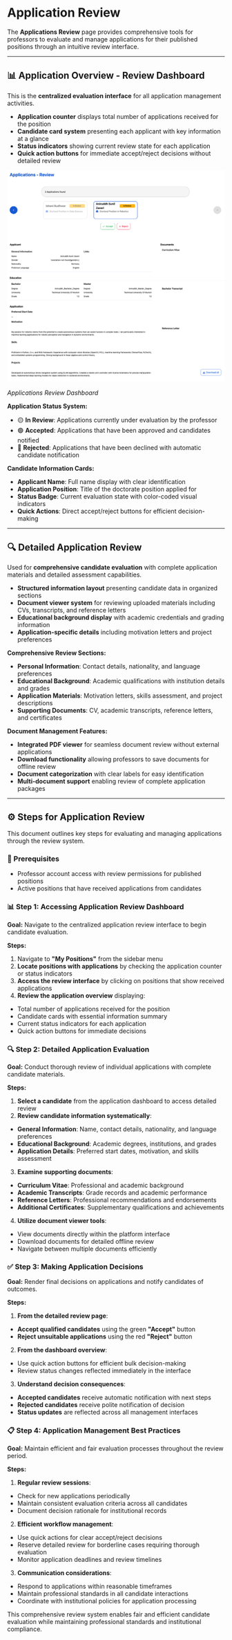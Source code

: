 # Application Review

The **Applications Review** page provides comprehensive tools for professors to evaluate and manage applications for their published positions through an intuitive review interface.

---

## 📊 Application Overview - Review Dashboard

This is the **centralized evaluation interface** for all application management activities.

- **Application counter** displays total number of applications received for the position
- **Candidate card system** presenting each applicant with key information at a glance
- **Status indicators** showing current review state for each application
- **Quick action buttons** for immediate accept/reject decisions without detailed review

![Applications Review Dashboard](images/application-review-1.png)
![Applications Review Dashboard](images/application-review-2.png)
<div style={{textAlign:'center'}}>
  <em>Applications Review Dashboard</em>
</div>

**Application Status System:**
- 🟡 **In Review**: Applications currently under evaluation by the professor
- 🟢 **Accepted**: Applications that have been approved and candidates notified
- 🔴 **Rejected**: Applications that have been declined with automatic candidate notification

**Candidate Information Cards:**
- **Applicant Name**: Full name display with clear identification
- **Application Position**: Title of the doctorate position applied for
- **Status Badge**: Current evaluation state with color-coded visual indicators
- **Quick Actions**: Direct accept/reject buttons for efficient decision-making

---

## 🔍 Detailed Application Review

Used for **comprehensive candidate evaluation** with complete application materials and detailed assessment capabilities.

- **Structured information layout** presenting candidate data in organized sections
- **Document viewer system** for reviewing uploaded materials including CVs, transcripts, and reference letters
- **Educational background display** with academic credentials and grading information
- **Application-specific details** including motivation letters and project preferences

**Comprehensive Review Sections:**
- **Personal Information**: Contact details, nationality, and language preferences
- **Educational Background**: Academic qualifications with institution details and grades
- **Application Materials**: Motivation letters, skills assessment, and project descriptions
- **Supporting Documents**: CV, academic transcripts, reference letters, and certificates

**Document Management Features:**
- **Integrated PDF viewer** for seamless document review without external applications
- **Download functionality** allowing professors to save documents for offline review
- **Document categorization** with clear labels for easy identification
- **Multi-document support** enabling review of complete application packages

---

## ⚙️ Steps for Application Review

This document outlines key steps for evaluating and managing applications through the review system.

### 📌 Prerequisites

- Professor account access with review permissions for published positions
- Active positions that have received applications from candidates

### 📊 Step 1: Accessing Application Review Dashboard

**Goal:** Navigate to the centralized application review interface to begin candidate evaluation.

**Steps:**
1. Navigate to **"My Positions"** from the sidebar menu
2. **Locate positions with applications** by checking the application counter or status indicators
3. **Access the review interface** by clicking on positions that show received applications
4. **Review the application overview** displaying:
  - Total number of applications received for the position
  - Candidate cards with essential information summary
  - Current status indicators for each application
  - Quick action buttons for immediate decisions

### 🔍 Step 2: Detailed Application Evaluation

**Goal:** Conduct thorough review of individual applications with complete candidate materials.

**Steps:**
1. **Select a candidate** from the application dashboard to access detailed review
2. **Review candidate information systematically**:
  - **General Information**: Name, contact details, nationality, and language preferences
  - **Educational Background**: Academic degrees, institutions, and grades
  - **Application Details**: Preferred start dates, motivation, and skills assessment
3. **Examine supporting documents**:
  - **Curriculum Vitae**: Professional and academic background
  - **Academic Transcripts**: Grade records and academic performance
  - **Reference Letters**: Professional recommendations and endorsements
  - **Additional Certificates**: Supplementary qualifications and achievements
4. **Utilize document viewer tools**:
  - View documents directly within the platform interface
  - Download documents for detailed offline review
  - Navigate between multiple documents efficiently

### ✅ Step 3: Making Application Decisions

**Goal:** Render final decisions on applications and notify candidates of outcomes.

**Steps:**
1. **From the detailed review page**:
  - **Accept qualified candidates** using the green **"Accept"** button
  - **Reject unsuitable applications** using the red **"Reject"** button
2. **From the dashboard overview**:
  - Use quick action buttons for efficient bulk decision-making
  - Review status changes reflected immediately in the interface
3. **Understand decision consequences**:
  - **Accepted candidates** receive automatic notification with next steps
  - **Rejected candidates** receive polite notification of decision
  - **Status updates** are reflected across all management interfaces

### 📋 Step 4: Application Management Best Practices

**Goal:** Maintain efficient and fair evaluation processes throughout the review period.

**Steps:**
1. **Regular review sessions**:
  - Check for new applications periodically
  - Maintain consistent evaluation criteria across all candidates
  - Document decision rationale for institutional records
2. **Efficient workflow management**:
  - Use quick actions for clear accept/reject decisions
  - Reserve detailed review for borderline cases requiring thorough evaluation
  - Monitor application deadlines and review timelines
3. **Communication considerations**:
  - Respond to applications within reasonable timeframes
  - Maintain professional standards in all candidate interactions
  - Coordinate with institutional policies for application processing

This comprehensive review system enables fair and efficient candidate evaluation while maintaining professional standards and institutional compliance.
